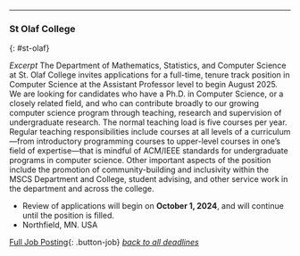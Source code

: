 ------------

### St Olaf College
{: #st-olaf}

_Excerpt_ The Department of Mathematics, Statistics, and Computer Science at St. Olaf College invites applications for a full-time, tenure track position in Computer Science at the Assistant Professor level to begin August 2025. We are looking for candidates who have a Ph.D. in Computer Science, or a closely related field, and who can contribute broadly to our growing computer science program through teaching, research and supervision of undergraduate research.
The normal teaching load is five courses per year. Regular teaching responsibilities include courses at all levels of a curriculum—from introductory programming courses to upper-level courses in one’s field of expertise—that is mindful of ACM/IEEE standards for undergraduate programs in computer science. Other important aspects of the position include the promotion of community-building and inclusivity within the MSCS Department and College, student advising, and other service work in the department and across the college.

- Review of applications will begin on **October 1, 2024**, and will continue until the position is filled. 
- Northfield, MN. USA

[Full Job Posting](https://fa-ewur-saasfaprod1.fa.ocs.oraclecloud.com/hcmUI/CandidateExperience/en/sites/CX_3/job/927/){: .button-job} 
[_back to all deadlines_](#deadlines)